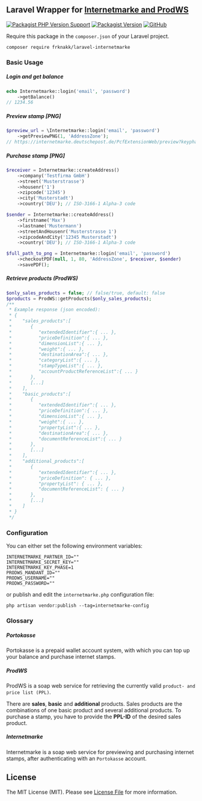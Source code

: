 ## Laravel Wrapper for [Internetmarke and ProdWS](https://entwickler.dhl.de/)
[![Packagist PHP Version Support](https://img.shields.io/packagist/php-v/frknakk/laravel-internetmarke)](https://www.php.net/downloads)
[![Packagist Version](https://img.shields.io/packagist/v/frknakk/laravel-internetmarke)](https://packagist.org/packages/frknakk/laravel-internetmarke)
[![GitHub](https://img.shields.io/github/license/frknakk/laravel-internetmarke)](LICENSE)

Require this package in the `composer.json` of your Laravel project.

    composer require frknakk/laravel-internetmarke

### Basic Usage

##### Login and get balance
```php
echo Internetmarke::login('email', 'password')
    ->getBalance()
// 1234.56
```

##### Preview stamp [PNG]
```php
$preview_url = \Internetmarke::login('email', 'password')
    ->getPreviewPNG(1, 'AddressZone');
// https://internetmarke.deutschepost.de/PcfExtensionWeb/preview?keyphase=0&data=...
```

##### Purchase stamp [PNG]
```php
$receiver = Internetmarke::createAddress()
    ->company('Testfirma GmbH')
    ->street('Musterstrasse')
    ->housenr('1')
    ->zipcode('12345')
    ->city('Musterstadt')
    ->country('DEU'); // ISO-3166-1 Alpha-3 code

$sender = Internetmarke::createAddress()
    ->firstname('Max')
    ->lastname('Mustermann')
    ->streetAndHousenr('Musterstrasse 1')
    ->zipcodeAndCity('12345 Musterstadt')
    ->country('DEU'); // ISO-3166-1 Alpha-3 code

$full_path_to_png = Internetmarke::login('email', 'password')
    ->checkoutPDF(null, 1, 80, 'AddressZone', $receiver, $sender)
    ->savePDF();
```

##### Retrieve products (ProdWS)
```php
$only_sales_products = false; // false/true, default: false
$products = ProdWS::getProducts($only_sales_products);
/**
 * Example response (json encoded):
 * {
 *    "sales_products":[
 *       {
 *          "extendedIdentifier":{ ... },
 *          "priceDefinition":{ ... },
 *          "dimensionList":{ ... },
 *          "weight":{ ... },
 *          "destinationArea":{ ... },
 *          "categoryList":{ ... },
 *          "stampTypeList":{ ... },
 *          "accountProductReferenceList":{ ... }
 *       },
 *       [...]
 *    ],
 *    "basic_products":[
 *       {
 *          "extendedIdentifier":{ ... },
 *          "priceDefinition":{ ... },
 *          "dimensionList":{ ... },
 *          "weight":{ ... },
 *          "propertyList":{ ... },
 *          "destinationArea":{ ... },
 *          "documentReferenceList":{ ... }
 *       },
 * 	     [...]
 *    ],
 *    "additional_products":[
 *       {
 *          "extendedIdentifier":{ ... },
 *          "priceDefinition": { ... },
 *          "propertyList": { ... },
 *          "documentReferenceList": { ... }
 *       },
 *       [...]
 *    ]
 * }
 */
```

### Configuration

You can either set the following environment variables:

    INTERNETMARKE_PARTNER_ID=""
    INTERNETMARKE_SECRET_KEY=""
    INTERNETMARKE_KEY_PHASE=1
    PRODWS_MANDANT_ID=""
    PRODWS_USERNAME=""
    PRODWS_PASSWORD=""

or publish and edit the `internetmarke.php` configuration file:

    php artisan vendor:publish --tag=internetmarke-config


### Glossary

##### Portokasse

Portokasse is a prepaid wallet account system, with which you can top up your balance and purchase internet stamps.

##### ProdWS

ProdWS is a soap web service for retrieving the currently valid `product- and price list (PPL)`.

There are **sales**, **basic** and **additional** products. Sales products are the combinations of one basic product and several additional products. To purchase a stamp, you have to provide the **PPL-ID** of the desired sales product.

##### Internetmarke

Internetmarke is a soap web service for previewing and purchasing internet stamps, after authenticating with an `Portokasse` account.

## License

The MIT License (MIT). Please see [License File](LICENSE) for more information.